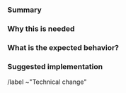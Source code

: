 
### Summary

<!-- (Summarize the technical change considered concisely) -->

### Why this is needed

<!--(Explain the context of utilisation in which this change would be helpful)-->

### What is the expected behavior?

<!--(What should be expected when the technical change is implemented)-->

### Suggested implementation

<!--(If you can, suggest a solution for implementing this technical change)-->

/label ~"Technical change"
